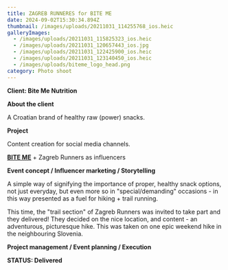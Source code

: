 ```yaml
---
title: ZAGREB RUNNERES for BITE ME
date: 2024-09-02T15:30:34.894Z
thumbnail: /images/uploads/20211031_114255768_ios.heic
galleryImages:
  - /images/uploads/20211031_115825323_ios.heic
  - /images/uploads/20211031_120657443_ios.jpg
  - /images/uploads/20211031_122425900_ios.heic
  - /images/uploads/20211031_123140450_ios.heic
  - /images/uploads/biteme_logo_head.png
category: Photo shoot
---
```

**Client: Bite Me Nutrition**

**About the client**

A Croatian brand of healthy raw (power) snacks. 

**Project**

Content creation for social media channels.  

**[BITE ME](https://biteme-nutrition.com)** + Zagreb Runners as influencers

**Event concept / Influencer marketing / Storytelling**

A simple way of signifying the importance of proper, healthy snack options, not just everyday, but even more so in "special/demanding" occasions - in this way presented as a fuel for hiking + trail running. 

This time, the "trail section" of Zagreb Runners was invited to take part and they delivered! They decided on the nice location, and content - an adventurous, picturesque hike. This was taken on one epic weekend hike in the neighbouring Slovenia.   

**Project management / Event planning / Execution**

**STATUS: Delivered**